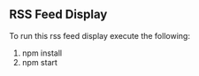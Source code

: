 ## RSS Feed Display

To run this rss feed display execute the following:
1. npm install
2. npm start
